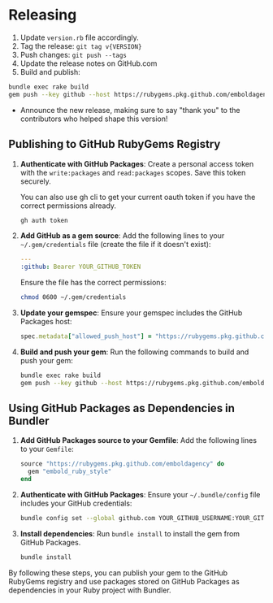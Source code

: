# Releasing

1. Update `version.rb` file accordingly.
1. Tag the release: `git tag v{VERSION}`
1. Push changes: `git push --tags`
1. Update the release notes on GitHub.com
1. Build and publish:

```bash
bundle exec rake build
gem push --key github --host https://rubygems.pkg.github.com/emboldagency pkg/embold_ruby_style-X.XX.XX.gem
```

* Announce the new release,
   making sure to say "thank you" to the contributors
   who helped shape this version!

## Publishing to GitHub RubyGems Registry

1. **Authenticate with GitHub Packages**:
   Create a personal access token with the `write:packages` and `read:packages` scopes. Save this token securely.

   You can also use gh cli to get your current oauth token if you have the correct permissions already.
   
   ```bash
   gh auth token
   ```

2. **Add GitHub as a gem source**:
   Add the following lines to your `~/.gem/credentials` file (create the file if it doesn't exist):

   ```yaml
   ---
   :github: Bearer YOUR_GITHUB_TOKEN
   ```

   Ensure the file has the correct permissions:

   ```bash
   chmod 0600 ~/.gem/credentials
   ```

3. **Update your gemspec**:
   Ensure your gemspec includes the GitHub Packages host:

   ```ruby
   spec.metadata["allowed_push_host"] = "https://rubygems.pkg.github.com/emboldagency"
   ```

4. **Build and push your gem**:
   Run the following commands to build and push your gem:

   ```bash
   bundle exec rake build
   gem push --key github --host https://rubygems.pkg.github.com/emboldagency pkg/embold_ruby_style-X.XX.XX.gem
   ```

## Using GitHub Packages as Dependencies in Bundler

1. **Add GitHub Packages source to your Gemfile**:
   Add the following lines to your `Gemfile`:

   ```ruby
   source "https://rubygems.pkg.github.com/emboldagency" do
     gem "embold_ruby_style"
   end
   ```

2. **Authenticate with GitHub Packages**:
   Ensure your `~/.bundle/config` file includes your GitHub credentials:

   ```bash
   bundle config set --global github.com YOUR_GITHUB_USERNAME:YOUR_GITHUB_TOKEN
   ```

3. **Install dependencies**:
   Run `bundle install` to install the gem from GitHub Packages.

   ```bash
   bundle install
   ```

By following these steps, you can publish your gem to the GitHub RubyGems registry and use packages stored on GitHub Packages as dependencies in your Ruby project with Bundler.